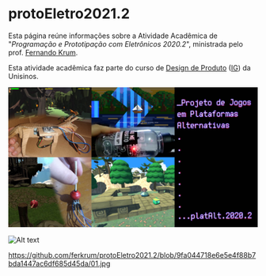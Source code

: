 # protoEletro2021.2

Esta página reúne informações sobre a Atividade Acadêmica de "_Programação e Prototipação com Eletrônicos 2020.2_", ministrada pelo prof. [Fernando Krum](http://www.ferkrum.com). 

Esta atividade acadêmica faz parte do curso de [Design de Produto](https://www.unisinos.br/vestibular/curso/jogos-digitais/porto-alegre)  ([IG](https://www.instagram.com/jogosdigitaisunisinos/)) da Unisinos. 




<img src="https://github.com/ferkrum/platAlt2020.2/blob/master/notas%20de%20aula/plat.%20alt.%20para%20github%202020-2%20copy.jpg" width=700>


![Alt text](http://full/path/to/01.jpg "Optional title")


https://github.com/ferkrum/protoEletro2021.2/blob/9fa044718e6e5e4f88b7bda1447ac6df685d45da/01.jpg
